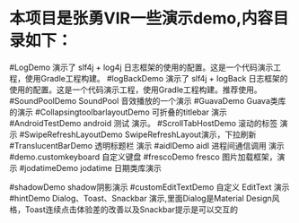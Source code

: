 # 本项目是张勇VIR一些演示demo,内容目录如下：

#LogDemo
	演示了 slf4j + log4j 日志框架的使用的配置。这是一个代码演示工程，使用Gradle工程构建。
#logBackDemo
	演示了 slf4j + logBack 日志框架的使用的配置。这是一个代码演示工程，使用Gradle工程构建。推荐使用。
#SoundPoolDemo
	SoundPool 音效播放的一个演示	
#GuavaDemo
	Guava类库的演示
#CollapsingtoolbarlayoutDemo
	可折叠的titlebar 演示
#AndroidTestDemo
	android 测试 演示。
#ScrollTabHostDemo
	滚动的标签 演示
#SwipeRefreshLayoutDemo
	SwipeRefreshLayout演示，下拉刷新
#TranslucentBarDemo
	透明标题栏 演示
#aidlDemo
	aidl 进程间通信调用 演示
#demo.customkeyboard
	自定义键盘
#frescoDemo
	fresco 图片加载框架，演示
#jodatimeDemo
	jodatime 日期类库演示

#shadowDemo
	shadow阴影演示
#customEditTextDemo
	自定义 EditText 演示
#hintDemo
	Dialog、Toast、Snackbar 演示,里面Dialog是Material Design风格，Toast连续点击体验差的改善以及Snackbar提示是可以交互的

